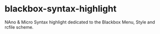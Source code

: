 # blackbox-syntax-highlight
NAno &amp; Micro Syntax highlight dedicated to the Blackbox Menu, Style and rcfile scheme.
